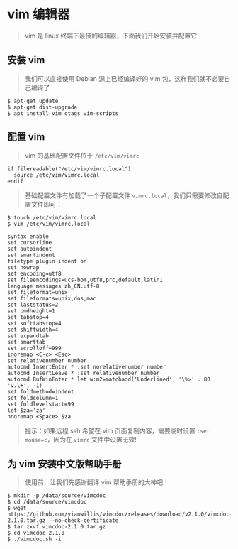 # vim 编辑器

> vim 是 linux 终端下最佳的编辑器，下面我们开始安装并配置它

## 安装 vim

> 我们可以直接使用 Debian 源上已经编译好的 vim 包，这样我们就不必要自己编译了

```shell
$ apt-get update
$ apt-get dist-upgrade
$ apt install vim ctags vim-scripts
```

## 配置 vim

> vim 的基础配置文件位于 `/etc/vim/vimrc`

```vimrc
if filereadable("/etc/vim/vimrc.local")
  source /etc/vim/vimrc.local
endif
```

> 基础配置文件有加载了一个子配置文件 `vimrc.local`，我们只需要修改自配置文件即可：

```shell
$ touch /etc/vim/vimrc.local
$ vim /etc/vim/vimrc.local
```

```vimrc
syntax enable
set cursorline
set autoindent
set smartindent
filetype plugin indent on
set nowrap
set encoding=utf8
set fileencodings=ucs-bom,utf8,prc,default,latin1
language messages zh_CN.utf-8
set fileformat=unix
set fileformats=unix,dos,mac
set laststatus=2
set cmdheight=1
set tabstop=4
set softtabstop=4
set shiftwidth=4
set expandtab
set smarttab
set scrolloff=999
inoremap <C-c> <Esc>
set relativenumber number
autocmd InsertEnter * :set norelativenumber number
autocmd InsertLeave * :set relativenumber number
autocmd BufWinEnter * let w:m2=matchadd('Underlined', '\%>' . 80 . 'v.\+', -1)
set foldmethod=indent
set foldcolumn=1
set foldlevelstart=99
let $za='za'
nnoremap <Space> $za
```

> 提示：如果远程 ssh 希望在 vim 页面复制内容，需要临时设置 `:set mouse=c`，因为在 `vimrc` 文件中设置无效!

## 为 vim 安装中文版帮助手册

> 使用前，让我们先感谢翻译 vim 帮助手册的大神吧！

```shell
$ mkdir -p /data/source/vimcdoc
$ cd /data/source/vimcdoc
$ wget https://github.com/yianwillis/vimcdoc/releases/download/v2.1.0/vimcdoc-2.1.0.tar.gz --no-check-certificate
$ tar zxvf vimcdoc-2.1.0.tar.gz
$ cd vimcdoc-2.1.0
$ ./vimcdoc.sh -i
```
